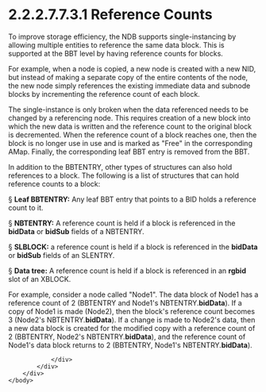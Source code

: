 <html dir="LTR" xmlns:mshelp="http://msdn.microsoft.com/mshelp" xmlns:ddue="http://ddue.schemas.microsoft.com/authoring/2003/5" xmlns:xlink="http://www.w3.org/1999/xlink" xmlns:tool="http://www.microsoft.com/tooltip">
    <head>
        <meta http-equiv="Content-Type" content="text/html; CHARSET=utf-8"></meta>
        <meta name="save" content="history"></meta>
        <title>2.2.2.7.7.3.1 Reference Counts</title>
        <xml>
            <mshelp:toctitle title="2.2.2.7.7.3.1 Reference Counts"></mshelp:toctitle>
            <mshelp:rltitle title="[MS-PST]: Reference Counts"></mshelp:rltitle>
            <mshelp:keyword index="A" term="3301874b-7150-4968-9a2d-1425ca494c21"></mshelp:keyword>
            <mshelp:attr name="DCSext.ContentType" value="open specification"></mshelp:attr>
            <mshelp:attr name="AssetID" value="3301874b-7150-4968-9a2d-1425ca494c21"></mshelp:attr>
            <mshelp:attr name="TopicType" value="kbRef"></mshelp:attr>
            <mshelp:attr name="DCSext.Title" value="[MS-PST]: Reference Counts" />
        </xml>
    </head>
    <body>
        <div id="header">
            <h1 class="heading">2.2.2.7.7.3.1 Reference Counts</h1>
        </div>
        <div id="mainSection">
            <div id="mainBody">
                <div id="allHistory" class="saveHistory"></div>
                <div id="sectionSection0" class="section" name="collapseableSection">
                    

<p>To improve storage efficiency, the NDB supports
single-instancing by allowing multiple entities to reference the same data
block. This is supported at the BBT level by having reference counts for
blocks.</p>

<p>For example, when a node is copied, a new node is created
with a new NID, but instead of making a separate copy of the entire contents of
the node, the new node simply references the existing immediate data and
subnode blocks by incrementing the reference count of each block.</p>

<p>The single-instance is only broken when the data referenced
needs to be changed by a referencing node. This requires creation of a new
block into which the new data is written and the reference count to the
original block is decremented. When the reference count of a block reaches one,
then the block is no longer use in use and is marked as &quot;Free&quot; in the
corresponding AMap. Finally, the corresponding leaf BBT entry is removed from
the BBT.</p>

<p>In addition to the BBTENTRY, other types of structures can
also hold references to a block. The following is a list of structures that can
hold reference counts to a block:</p>

<p><span>§<span>  </span></span><b>Leaf BBTENTRY:</b>
Any leaf BBT entry that points to a BID holds a reference count to it.</p>

<p><span>§<span>  </span></span><b>NBTENTRY:</b> A
reference count is held if a block is referenced in the <b>bidData</b> or <b>bidSub</b>
fields of a NBTENTRY.</p>

<p><span>§<span>  </span></span><b>SLBLOCK:</b> a
reference count is held if a block is referenced in the <b>bidData</b> or <b>bidSub</b>
fields of an SLENTRY.</p>

<p><span>§<span>  </span></span><b>Data tree:</b> A
reference count is held if a block is referenced in an <b>rgbid</b> slot of an
XBLOCK.</p>

<p>For example, consider a node called &quot;Node1&quot;. The
data block of Node1 has a reference count of 2 (BBTENTRY and Node1's NBTENTRY.<b>bidData</b>).
If a copy of Node1 is made (Node2), then the block's reference count becomes 3
(Node2's NBTENTRY.<b>bidData</b>). If a change is made to Node2's data, then a
new data block is created for the modified copy with a reference count of 2
(BBTENTRY, Node2's NBTENTRY.<b>bidData</b>), and the reference count of Node1's
data block returns to 2 (BBTENTRY, Node1's NBTENTRY.<b>bidData</b>).</p>


                </div>
            </div>
        </div>
    </body>
</html>